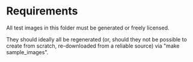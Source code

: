# Requirements

All test images in this folder must be generated or freely licensed.

They should ideally all be regenerated (or, should they not be possible to create from scratch, re-downloaded from a reliable source) via "make sample_images".
